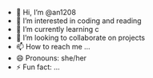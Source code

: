 - 👋 Hi, I’m @an1208
- 👀 I’m interested in coding and reading
- 🌱 I’m currently learning c
- 💞️ I’m looking to collaborate on projects
- 📫 How to reach me ...
- 😄 Pronouns: she/her
- ⚡ Fun fact: ...

<!---
an1208/an1208 is a ✨ special ✨ repository because its `README.md` (this file) appears on your GitHub profile.
You can click the Preview link to take a look at your changes.
--->
